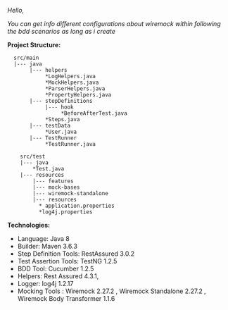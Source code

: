 *Hello,*

*You can get info different configurations about wiremock  within following the bdd scenarios  as long as i create*


**Project Structure:**

      src/main                                                                    
      |--- java
           |--- helpers
                *LogHelpers.java
                *MockHelpers.java
                *ParserHelpers.java
                *PropertyHelpers.java
           |--- stepDefinitions
                |--- hook
                     *BeforeAfterTest.java
                *Steps.java
           |--- testData
                *User.java
           |--- TestRunner
                *TestRunner.java
								
        src/test
        |--- java
            *Test.java
        |--- resources
            |--- features
            |--- mock-bases
            |--- wiremock-standalone
            |--- resources
              * application.properties
              *log4j.properties
							
							
**Technologies:**		

- Language: Java 8
- Builder: Maven 3.6.3
- Step Definition Tools:  RestAssured 3.0.2
- Test Assertion Tools: TestNG  1.2.5
- BDD Tool: Cucumber 1.2.5
- Helpers: Rest Assured 4.3.1, 
- Logger: log4j 1.2.17
- Mocking Tools : Wiremock 2.27.2  , Wiremock Standalone 2.27.2 , Wiremock Body Transformer 1.1.6

			
								
				
								
								

     
     
    
     
     
     
     
     

          
          

   




